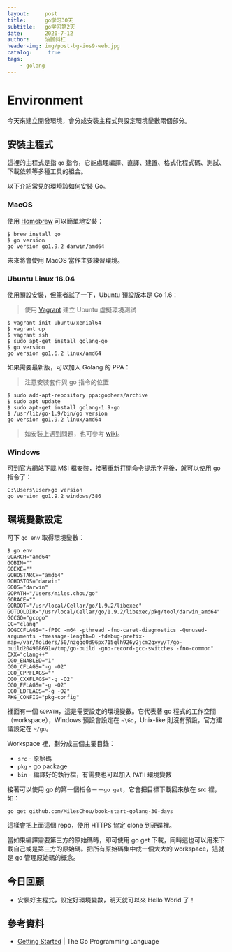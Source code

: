 ```yaml
---
layout:     post
title:      go学习30天
subtitle:   go学习第2天
date:       2020-7-12
author:     油腻斜杠
header-img: img/post-bg-ios9-web.jpg
catalog: 	 true
tags:
    - golang
---
```

# Environment

今天來建立開發環境，會分成安裝主程式與設定環境變數兩個部分。

## 安裝主程式

這裡的主程式是指 `go` 指令，它能處理編譯、直譯、建置、格式化程式碼、測試、下載依賴等多種工具的組合。

以下介紹常見的環境該如何安裝 Go。

### MacOS

使用 [Homebrew][] 可以簡單地安裝：

    $ brew install go
    $ go version
    go version go1.9.2 darwin/amd64

未來將會使用 MacOS 當作主要練習環境。

### Ubuntu Linux 16.04

使用預設安裝，但筆者試了一下，Ubuntu 預設版本是 Go 1.6：

> 使用 [Vagrant](https://www.vagrantup.com/) 建立 Ubuntu 虛擬環境測試

    $ vagrant init ubuntu/xenial64
    $ vagrant up
    $ vagrant ssh
    $ sudo apt-get install golang-go
    $ go version
    go version go1.6.2 linux/amd64

如果需要最新版，可以加入 Golang 的 PPA：

> 注意安裝套件與 go 指令的位置

    $ sudo add-apt-repository ppa:gophers/archive
    $ sudo apt update
    $ sudo apt-get install golang-1.9-go
    $ /usr/lib/go-1.9/bin/go version
    go version go1.9.2 linux/amd64

> 如安裝上遇到問題，也可參考 [wiki](https://github.com/golang/go/wiki/Ubuntu)。

### Windows

可到[官方網站](https://golang.org/doc/install#windows)下載 MSI 檔安裝，接著重新打開命令提示字元後，就可以使用 go 指令了：

    C:\Users\User>go version
    go version go1.9.2 windows/386

## 環境變數設定

可下 `go env` 取得環境變數：

    $ go env
    GOARCH="amd64"
    GOBIN=""
    GOEXE=""
    GOHOSTARCH="amd64"
    GOHOSTOS="darwin"
    GOOS="darwin"
    GOPATH="/Users/miles.chou/go"
    GORACE=""
    GOROOT="/usr/local/Cellar/go/1.9.2/libexec"
    GOTOOLDIR="/usr/local/Cellar/go/1.9.2/libexec/pkg/tool/darwin_amd64"
    GCCGO="gccgo"
    CC="clang"
    GOGCCFLAGS="-fPIC -m64 -pthread -fno-caret-diagnostics -Qunused-arguments -fmessage-length=0 -fdebug-prefix-map=/var/folders/50/nzgqq0d96px715qlh926y2jcm2qxyy/T/go-build204908691=/tmp/go-build -gno-record-gcc-switches -fno-common"
    CXX="clang++"
    CGO_ENABLED="1"
    CGO_CFLAGS="-g -O2"
    CGO_CPPFLAGS=""
    CGO_CXXFLAGS="-g -O2"
    CGO_FFLAGS="-g -O2"
    CGO_LDFLAGS="-g -O2"
    PKG_CONFIG="pkg-config"

裡面有一個 `GOPATH`，這是需要設定的環境變數。它代表著 go 程式的工作空間（workspace），Windows 預設會設定在 `~\Go`，Unix-like 則沒有預設，官方建議設定在 `~/go`。

Workspace 裡，劃分成三個主要目錄：

* `src` - 原始碼
* `pkg` - go package
* `bin` - 編譯好的執行檔，有需要也可以加入 `PATH` 環境變數

接著可以使用 go 的第一個指令－－`go get`，它會把目標下載回來放在 src 裡，如：

    go get github.com/MilesChou/book-start-golang-30-days

這樣會把上面這個 repo，使用 HTTPS 協定 clone 到硬碟裡。

當如果編譯需要第三方的原始碼時，即可使用 go get 下載，同時這也可以用來下載自己或是第三方的原始碼。把所有原始碼集中成一個大大的 workspace，這就是 go 管理原始碼的概念。

## 今日回顧

* 安裝好主程式，設定好環境變數，明天就可以來 Hello World 了！

## 參考資料

* [Getting Started](https://golang.org/doc/install) | The Go Programming Language

[Homebrew]: https://brew.sh
